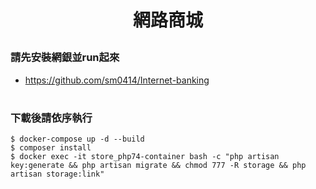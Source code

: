# <p align="center">網路商城</p>


### 請先安裝網銀並run起來
- https://github.com/sm0414/Internet-banking
#
### 下載後請依序執行
    $ docker-compose up -d --build
    $ composer install
    $ docker exec -it store_php74-container bash -c "php artisan key:generate && php artisan migrate && chmod 777 -R storage && php artisan storage:link"
